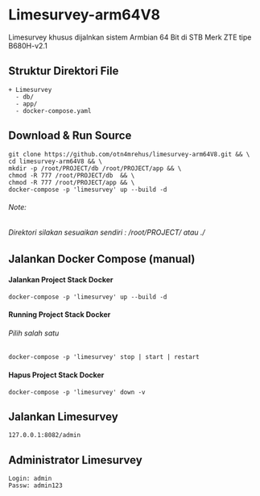 # Limesurvey-arm64V8
Limesurvey khusus dijalnkan sistem Armbian 64 Bit di STB Merk ZTE tipe B680H-v2.1

## Struktur Direktori File
```
+ Limesurvey
  - db/
  - app/
  - docker-compose.yaml
```
## Download & Run Source 
```
git clone https://github.com/otn4mrehus/limesurvey-arm64V8.git && \
cd limesurvey-arm64V8 && \
mkdir -p /root/PROJECT/db /root/PROJECT/app && \
chmod -R 777 /root/PROJECT/db  && \
chmod -R 777 /root/PROJECT/app && \
docker-compose -p 'limesurvey' up --build -d 
```
###### Note:
###### <i> Direktori silakan sesuaikan sendiri : /root/PROJECT/ atau ./  </i>

## Jalankan Docker Compose (manual)
#### Jalankan Project Stack Docker
```
docker-compose -p 'limesurvey' up --build -d
```
#### Running Project Stack Docker
###### <i>Pilih salah satu</i>
```
docker-compose -p 'limesurvey' stop | start | restart
```
#### Hapus Project Stack Docker
```
docker-compose -p 'limesurvey' down -v 
```
## Jalankan Limesurvey
```
127.0.0.1:8082/admin
```
## Administrator Limesurvey
```
Login: admin
Passw: admin123
```

